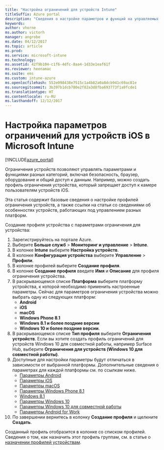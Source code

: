 ```yaml
---
title: "Настройка ограничений для устройств Intune"
titleSuffix: Azure portal
description: "Сведения о настройке параметров и функций на управляемых устройствах с помощью Intune.\""
keywords: 
author: vhorne
ms.author: victorh
manager: angrobe
ms.date: 04/12/2017
ms.topic: article
ms.prod: 
ms.service: microsoft-intune
ms.technology: 
ms.assetid: 42f9b104-c1f6-4dfc-8aa4-1d33e1eaf61f
ms.reviewer: heenamac
ms.suite: ems
ms.custom: intune-azure
ms.openlocfilehash: 552e098438e7515c1a4b82a0a8dcb941c69ac81e
ms.sourcegitcommit: 3b397b1dcb780e2f82a3d8fba693773f1a9fcde1
ms.translationtype: HT
ms.contentlocale: ru-RU
ms.lasthandoff: 12/12/2017
---
```

# <a name="how-to-configure-device-restriction-settings-in-microsoft-intune"></a>Настройка параметров ограничений для устройств iOS в Microsoft Intune

[!INCLUDE[azure_portal](./includes/azure_portal.md)]

Ограничения устройств позволяют управлять параметрами и функциями разных категорий, включая безопасность, браузер, оборудование и общий доступ к данным. Например, можно создать профиль ограничения устройства, который запрещает доступ к камере пользователям устройств iOS.

Эта статья содержит базовые сведения о настройке профилей ограничения устройств, а также ссылки на статьи со сведениями об особенностях устройств, работающих под управлением разных платформ.

Создание профиля устройства с параметрами ограничения для устройства:

1. Зарегистрируйтесь на портале Azure.
2. Выберите **Больше служб** > **Мониторинг и управление** > **Intune**.
3. В колонке **Intune** выберите **Настройка устройств**.
2. В колонке **Конфигурация устройства** выберите **Управление** > **Профили**.
3. В колонке профилей выберите **Создание профиля**.
4. В колонке **Создание профиля** введите **Имя** и **Описание** для профиля ограничения устройства.
5. В раскрывающемся списке **Платформа** выберите платформу устройства, к которой необходимо применить настроенные параметры. Сейчас для параметров ограничения устройства можно выбрать одну из следующих платформ:
    - **Android**
    - **iOS**
    - **macOS**
    - **Windows Phone 8.1**
    - **Windows 8.1 и более поздние версии**
    - **Windows 10 и более поздние версии**.
6. В раскрывающемся списке **Тип профиля** выберите **Ограничения устройств**. Если вы хотите создать профиль ограничений для устройств Windows 10 для совместной работы, например Surface Hub, выберите **Ограничения для устройств (Windows 10 для совместной работы)**.
7. Доступные для настройки параметры будут отличаться в зависимости от выбранной платформы. Дополнительные сведения о параметрах для каждой платформы см. по ссылкам ниже.
    - [Параметры Android](device-restrictions-android.md)
    - [Параметры iOS](device-restrictions-ios.md)
    - [Параметры macOS](device-restrictions-macos.md)
    - [Параметры Windows Phone 8.1](device-restrictions-windows-phone-8-1.md)
    - [Windows 8.1](device-restrictions-windows-8-1.md)
    - [Параметры Windows 10](device-restrictions-windows-10.md)
    - [Параметры Windows 10 для совместной работы](device-restrictions-windows-10-teams.md)
    - [Параметры Android for Work](device-restrictions-android-for-work.md)
8. По завершении вернитесь в колонку **Создание профиля** и щелкните **Создать**.

Созданный профиль отобразится в колонке со списком профилей.
Сведения о том, как назначить этот профиль группам, см. в статье о [назначении профилей устройствам](device-profile-assign.md).

<!--  Removing image as part of design review; retaining source until we known the disposition.

## Example of device restriction settings

In this high-level example, you'll create a device restriction policy that blocks the use of the built-in camera app on Android devices.

![How to disable the camera on Android devices](./media/disable-android-camera.png)

-->